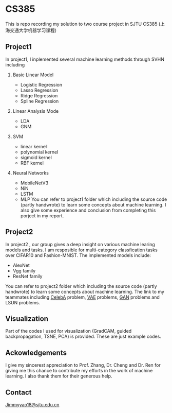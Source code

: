 # CS385
This is repo recording my solution to two course project in SJTU CS385 (上海交通大学机器学习课程)

## Project1
In project1, I inplemented several machine learning methods through SVHN including

1. Basic Linear Model
    
    * Logistic Regression
    * Lasso Regression
    * Ridge Regression 
    * Spline Regression
2. Linear Analysis Mode
    * LDA
    * GNM
3. SVM
    * linear kernel
    * polynomial kernel
    * sigmoid kernel
    * RBF kernel
4. Neural Networks
    * MobileNetV3
    * NiN
    * LSTM 
    * MLP
You can refer to project1 folder which including the source code (partly handwrote) to learn some concepts about machine learning. I also give some experience and conclusion from completing this porject in my report.

## Project2
In project2 , our group gives a deep insight on various machine learing models and tasks. I am resposible for multi-category classfication tasks over CIFAR10 and Fashion-MNIST. The implemented models include:

* AlexNet
* Vgg family
* ResNet family

You can refer to project2 folder which including the source code (partly handwrote) to learn some concepts about machine learning. The link to my teammates including [CelebA](https://github.com/Dazz993/pytorch-CelebA) problem, [VAE](https://github.com/Galaxies99/VAE-pytorch/) problems, [GAN](https://github.com/Galaxies99/GAN-pytorch/) problems and LSUN problems.

## Visualization
Part of the codes I used for visualization (GradCAM, guided backpropagation, TSNE, PCA) is provided. These are just example codes.

## Ackowledgements
I give my sincerest appreciation to Prof. Zhang, Dr. Cheng and Dr. Ren for giving me this chance to contribute my efforts in the work of machine learning. I also thank them for their generous help.
## Contact
Jimmyyao18@sjtu.edu.cn